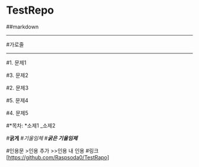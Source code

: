 # TestRepo
##markdown


___
#가로줄 
***


#1. 문제1


#3. 문제2


#2. 문제3


#5. 문제4


#4. 문제5


#*목차:
    *소제1
    _소제2

#**굵게**
#*기울임체*
#___굵은 기울임체___

#인용문
    >인용 추가
    >>인용 내 인용
#링크 [https://github.com/Raspsoda0/TestRapo]
#



